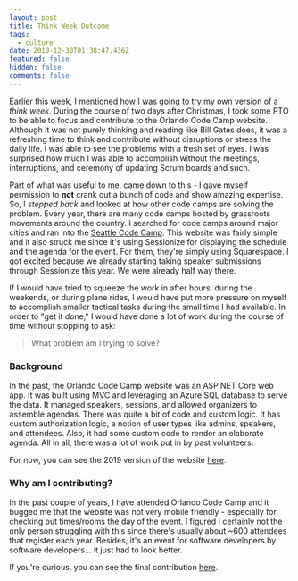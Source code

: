 ```yaml
---
layout: post
title: Think Week Outcome
tags:
  - culture
date: 2019-12-30T01:38:47.436Z
featured: false
hidden: false
comments: false
---
```

Earlier [this week](https://gaunacode.com/think-week), I mentioned how I was going to try my own version of a *think week*. During the course of two days after Christmas, I took some PTO to be able to focus and contribute to the Orlando Code Camp website. Although it was not purely thinking and reading like Bill Gates does, it was a refreshing time to think and contribute without disruptions or stress the daily life. I was able to see the problems with a fresh set of eyes. I was surprised how much I was able to accomplish without the meetings, interruptions, and ceremony of updating Scrum boards and such.

<!--more--> 

Part of what was useful to me, came down to this - I gave myself permission to **not** crank out a bunch of code and show amazing expertise. So, I *stepped back* and looked at how other code camps are solving the problem. Every year, there are many code camps hosted by grassroots movements around the country. I searched for code camps around major cities and ran into the [Seattle Code Camp](https://seattle.codecamp.us). This website was fairly simple and it also struck me since it's using Sessionize for displaying the schedule and the agenda for the event. For them, they're simply using Squarespace. I got excited because we already starting taking speaker submissions through Sessionize this year. We were already half way there.

If I would have tried to squeeze the work in after hours, during the weekends, or during plane rides, I would have put more pressure on myself to accomplish smaller tactical tasks during the small time I had available. In order to "get it done," I would have done a lot of work during the course of time without stopping to ask:

> What problem am I trying to solve?

### Background

In the past, the Orlando Code Camp website was an ASP.NET Core web app. It was built using MVC and leveraging an Azure SQL database to serve the data. It managed speakers, sessions, and allowed organizers to assemble agendas. There was quite a bit of code and custom logic. It has custom authorization logic, a notion of user types like admins, speakers, and attendees. Also, it had some custom code to render an elaborate agenda. All in all, there was a lot of work put in by past volunteers.

For now, you can see the 2019 version of the website [here](https://2019.orlandocodecamp.com/).

### Why am I contributing?

In the past couple of years, I have attended Orlando Code Camp and it bugged me that the website was not very mobile friendly - especially for checking out times/rooms the day of the event. I figured I certainly not the only person struggling with this since there's usually about ~600 attendees that register each year. Besides, it's an event for software developers by software developers... it just had to look better.

If you're curious, you can see the final contribution [here](https://github.com/onetug/Codecampster/pull/58).

